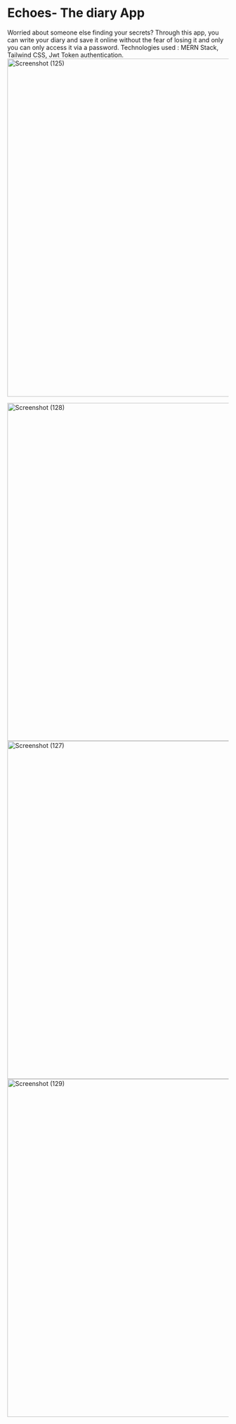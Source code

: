 # Echoes- The diary App
Worried about someone else finding your secrets? Through this app, you can write your diary and save it online without the fear of losing it and only you can only access it via a password.
Technologies used : MERN Stack, Tailwind CSS, Jwt Token authentication.
<br/>
<img width="1366" height="768" alt="Screenshot (125)" src="https://github.com/user-attachments/assets/9270cbaa-2406-49b0-8fef-73e8084fdf97" />
<br/>

<img width="1366" height="768" alt="Screenshot (128)" src="https://github.com/user-attachments/assets/099d3a8f-0342-448e-9e33-4a4cddb4aeaa" />
<br/>

<img width="1366" height="768" alt="Screenshot (127)" src="https://github.com/user-attachments/assets/a4de6409-2266-424c-8782-81b423e8e3f5" />
<br/>

<img width="1366" height="768" alt="Screenshot (129)" src="https://github.com/user-attachments/assets/93a8fb31-f73a-4500-9d8e-56a456893fdb" />
